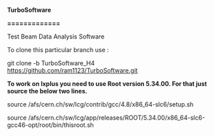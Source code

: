 **TurboSoftware**

**=============**

Test Beam Data Analysis Software

To clone this particular branch use :

git clone -b TurboSoftware_H4 https://github.com/ram1123/TurboSoftware.git

**To work on lxplus you need to use Root version 5.34.00. For that just source the below two lines.**

source /afs/cern.ch/sw/lcg/contrib/gcc/4.8/x86_64-slc6/setup.sh

source /afs/cern.ch/sw/lcg/app/releases/ROOT/5.34.00/x86_64-slc6-gcc46-opt/root/bin/thisroot.sh

